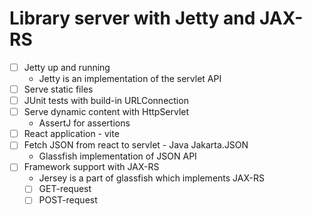 # Library server with Jetty and JAX-RS

* [ ] Jetty up and running 
  * Jetty is an implementation of the servlet API
* [ ] Serve static files
* [ ] JUnit tests with build-in URLConnection
* [ ] Serve dynamic content with HttpServlet 
  * AssertJ for assertions
* [ ] React application - vite
* [ ] Fetch JSON from react to servlet - Java Jakarta.JSON
  * Glassfish implementation of JSON API
* [ ] Framework support with JAX-RS
  * Jersey is a part of glassfish which implements JAX-RS 
  * [ ] GET-request
  * [ ] POST-request